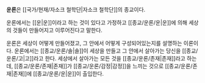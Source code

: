 **운론**은 [[국가/현재/자소크 철학단|자소크 철학단]]의 종교이다.

운론에서는 [[운|운]]이라고 하는 것이 있다고 가정하고 [[종교/운론/운|운]]에 의해 세상의 것들이 만들어지고 이루어진다고 말한다.

운론은 세상이 어떻게 만들어졌고, 그 안에서 어떻게 구성되어있는지를 설명하는 이론이다. 운론에서는 [[종교/운론/솔|솔]]이 세상을 만들고 그 안에서 살아가는 당신을 [[종교/운론/고|고]]라고 한다. 세상에서 살아가는 모든 것을 [[종교/운론/존재|존재]]라고 하는데, [[종교/운론/존재|존재]]가 [[종교/운론/감정|감정]]을 느끼는 것으로 [[종교/운론/존재|존재]]에 [[종교/운론/운|운]]이 출입한다.